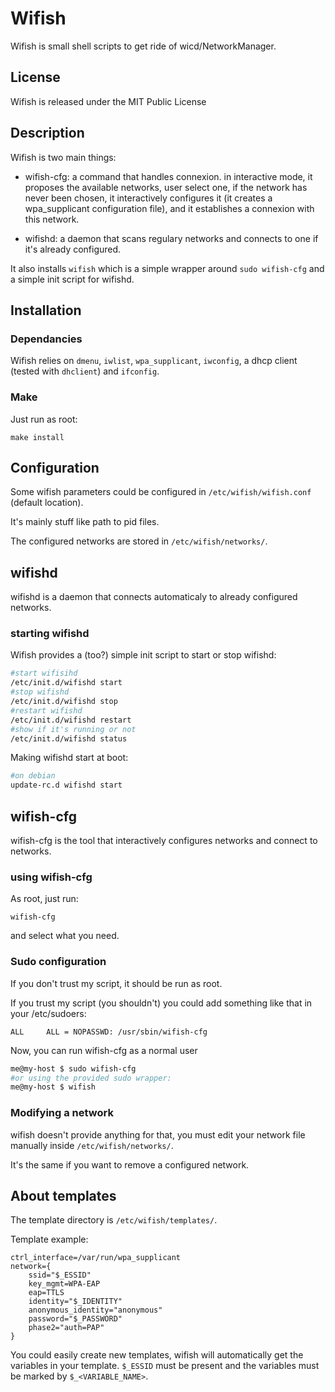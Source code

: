 # Wifish #

Wifish is small shell scripts to get ride of wicd/NetworkManager.

## License ##

Wifish is released under the MIT Public License

## Description ##

Wifish is two main things:

- wifish-cfg: a command that handles connexion.
 in interactive mode, it proposes the available networks, 
user select one, if the network has never been chosen, 
it interactively configures it (it creates a wpa_supplicant 
configuration file), and it establishes a connexion with this network.

- wifishd: a daemon that scans regulary networks and connects 
to one if it's already configured.

It also installs `wifish` which is a simple wrapper around `sudo wifish-cfg` and a simple init script for wifishd.

## Installation ##

### Dependancies ###

Wifish relies on `dmenu`, `iwlist`, `wpa_supplicant`, 
`iwconfig`, a dhcp client (tested with `dhclient`) and `ifconfig`.

### Make ###

Just run as root:

```
make install
```

## Configuration ##

Some wifish parameters could be configured in ```/etc/wifish/wifish.conf``` (default location).

It's mainly stuff like path to pid files.

The configured networks are stored in ```/etc/wifish/networks/```.

## wifishd ##

wifishd is a daemon that connects automaticaly to already configured networks.

### starting wifishd ###

Wifish provides a (too?) simple init script to start or stop wifishd:

```bash
#start wifisihd
/etc/init.d/wifishd start
#stop wifishd
/etc/init.d/wifishd stop
#restart wifishd
/etc/init.d/wifishd restart
#show if it's running or not
/etc/init.d/wifishd status
```

Making wifishd start at boot:

```bash
#on debian
update-rc.d wifishd start
```

## wifish-cfg ##

wifish-cfg is the tool that interactively configures networks and connect to networks.

### using wifish-cfg ###

As root, just run:

```
wifish-cfg
```

and select what you need.

### Sudo configuration ###

If you don't trust my script, it should be run as root.

If you trust my script (you shouldn't) you could 
add something like that in your /etc/sudoers:

```
ALL     ALL = NOPASSWD: /usr/sbin/wifish-cfg
```

Now, you can run wifish-cfg as a normal user 

```bash
me@my-host $ sudo wifish-cfg
#or using the provided sudo wrapper:
me@my-host $ wifish
```

### Modifying a network ###

wifish doesn't provide anything for that, you must edit your network file manually inside ```/etc/wifish/networks/```.

It's the same if you want to remove a configured network.

## About templates ##

The template directory is ```/etc/wifish/templates/```.

Template example:

```
ctrl_interface=/var/run/wpa_supplicant
network={
    ssid="$_ESSID"
    key_mgmt=WPA-EAP
    eap=TTLS
    identity="$_IDENTITY"
    anonymous_identity="anonymous"
    password="$_PASSWORD"
    phase2="auth=PAP"
}
```
You could easily create new templates, wifish will automatically get the variables in your template. ```$_ESSID``` must be present and the variables must be marked by `$_<VARIABLE_NAME>`.

